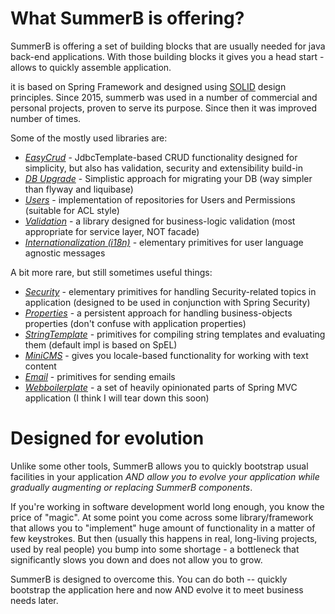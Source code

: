 # What SummerB is offering?
SummerB is offering a set of building blocks that are usually needed for java back-end applications. With those building blocks it gives you a head start - allows to quickly assemble application. 

it is based on Spring Framework and designed using [SOLID](https://www.slideshare.net/skarpushin/solid-ood-dry) design principles. 
Since 2015, summerb  was used in a number of commercial and personal projects, proven to serve its purpose. Since then it was improved number of times. 

Some of the mostly used libraries are:
 * [*EasyCrud*](summerb-easycrud/README.md) - JdbcTemplate-based CRUD functionality designed for simplicity, but also has validation, security and extensibility build-in
 * [*DB Upgrade*](summerb-dbupgrade/README.md) - Simplistic approach for migrating your DB (way simpler than flyway and liquibase)
 * [*Users*](summerb-users/README.md) - implementation of repositories for Users and Permissions (suitable for ACL style)
 * [*Validation*](summerb-validation/README.md) - a library designed for business-logic validation (most appropriate for service layer, NOT facade)
 * [*Internationalization (i18n)*](summerb-i18n/README.md) - elementary primitives for user language agnostic messages

A bit more rare, but still sometimes useful things:
 * [*Security*](summerb-security/README.md) - elementary primitives for handling Security-related topics in application (designed to be used in conjunction with Spring Security)
 * [*Properties*](summerb-properties/README.md) - a persistent approach for handling business-objects properties (don't confuse with application properties)
 * [*StringTemplate*](summerb-stringtemplate/README.md) - primitives for compiling string templates and evaluating them (default impl is based on SpEL)
 * [*MiniCMS*](summerb-minicms/README.md) - gives you locale-based functionality for working with text content
 * [*Email*](summerb-email/README.md) - primitives for sending emails
 * [*Webboilerplate*](summerb-webboilerplate/README.md) - a set of heavily opinionated parts of Spring MVC application (I think I will tear down this soon)

# Designed for evolution
Unlike some other tools, SummerB allows you to quickly bootstrap usual facilities in your application *AND allow you to evolve your application while gradually augmenting or replacing SummerB components*. 

If you're working in software development world long enough, you know the price of "magic". At some point you come across some library/framework that allows you to "implement" huge amount of functionality in a matter of few keystrokes. But then (usually this happens in real, long-living projects, used by real people) you bump into some shortage - a bottleneck that significantly slows you down and does not allow you to grow. 

SummerB is designed to overcome this. You can do both -- quickly bootstrap the application here and now AND evolve it to meet business needs later. 
